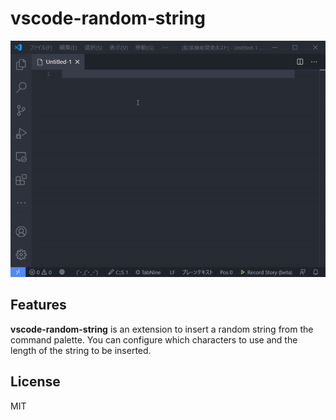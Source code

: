 # vscode-random-string

![screencapture](images/preview.gif)

## Features

**vscode-random-string** is an extension to insert a random string from the command palette.
You can configure which characters to use and the length of the string to be inserted.

## License

MIT
